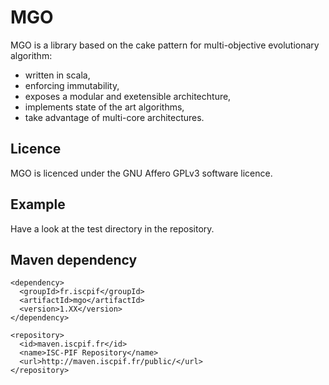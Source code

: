 MGO
===

MGO is a library based on the cake pattern for multi-objective evolutionary algorithm:
* written in scala,
* enforcing immutability,
* exposes a modular and exetensible architechture,
* implements state of the art algorithms,
* take advantage of multi-core architectures.

Licence
-------

MGO is licenced under the GNU Affero GPLv3 software licence. 

Example
-------

Have a look at the test directory in the repository.
  
Maven dependency
----------------

    <dependency>
      <groupId>fr.iscpif</groupId>
      <artifactId>mgo</artifactId>
      <version>1.XX</version>
    </dependency>
    
    <repository>
      <id>maven.iscpif.fr</id>
      <name>ISC-PIF Repository</name>
      <url>http://maven.iscpif.fr/public/</url>
    </repository>

